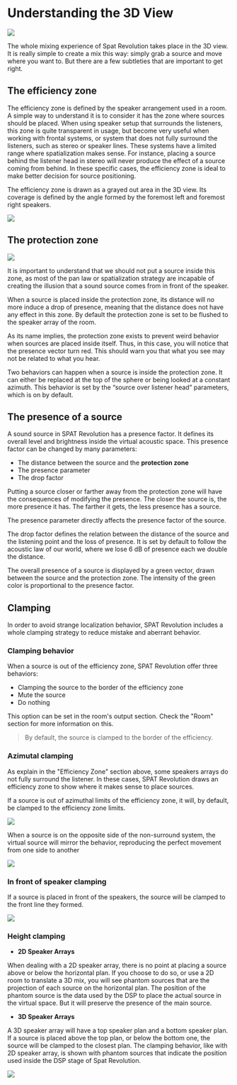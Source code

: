# Understanding the 3D View

![](include/3DView.png)

The whole mixing experience of Spat Revolution takes place in the 3D view. It is really simple to create a mix this way: simply grab a source and move where you want to. But there are a few subtleties that are important to get right.

## The efficiency zone

The efficiency zone is defined by the speaker arrangement used in a room. A simple way to understand it is to consider it has the zone where sources should be placed.
When using speaker setup that surrounds the listeners, this zone is quite transparent in usage, but become very useful when working with frontal systems, or system that does not fully surround the listeners, such as stereo or speaker lines.
These systems have a limited range where spatialization makes sense. For instance, placing a source behind the listener head in stereo will never produce the effect of a source coming from behind.
In these specific cases, the efficiency zone is ideal to make better decision for source positioning.

The efficiency zone is drawn as a grayed out area in the 3D view. Its coverage is defined by the angle formed by the foremost left and foremost right speakers.

![](include/efficiencyZone.png)
## The protection zone

![](include/3DView_ProtectionZone.png)

It is important to understand that we should not put a source inside this zone, as most of the pan law or spatialization strategy are incapable of creating the illusion that a sound source comes from in front of the speaker.

When a source is placed inside the protection zone, its distance will no more induce a drop of presence, meaning that the distance does not have any effect in this zone. By default the protection zone is set to be flushed to the speaker array of the room.

As its name implies, the protection zone exists to prevent weird behavior when sources are placed inside itself. Thus, in this case, you will notice that the presence vector turn red. This should warn you that what you see may not be related to what you hear.

Two behaviors can happen when a source is inside the protection zone. It can either be replaced at the top of the sphere or being looked at a constant azimuth. This behavior is set by the “source over listener head” parameters, which is on by default.

## The presence of a source

A sound source in SPAT Revolution has a presence factor. It defines its overall level and brightness inside the virtual acoustic space. This presence factor can be changed by many parameters:

- The distance between the source and the **protection zone**
- The presence parameter
- The drop factor

Putting a source closer or farther away from the protection zone will have the consequences of modifying the presence. The closer the source is, the more presence it has. The farther it gets, the less presence has a source.

The presence parameter directly affects the presence factor of the source.

The drop factor defines the relation between the distance of the source and the listening point and the loss of presence. It is set by default to follow the acoustic law of our world, where we lose 6 dB of presence each we double the distance.

The overall presence of a source is displayed by a green vector, drawn between the source and the protection zone. The intensity of the green color is proportional to the presence factor. 

## Clamping

In order to avoid strange localization behavior, SPAT Revolution includes a whole clamping strategy to reduce mistake and aberrant behavior.

### Clamping behavior

When a source is out of the efficiency zone, SPAT Revolution offer three behaviors:
+ Clamping the source to the border of the efficiency zone
+ Mute the source
+ Do nothing

This option can be set in the room's output section. Check the "Room" section for more information on this.

> By default, the source is clamped to the border of the efficiency.

### Azimutal clamping

As explain in the "Efficiency Zone" section above, some speakers arrays do not fully surround the listener. In these cases, SPAT Revolution draws an efficiency zone to show where it makes sense to place sources.

If a source is out of azimuthal limits of the efficiency zone, it will, by default, be clamped to the efficiency zone limits.


![](include/azimClamping.png)


When a source is on the opposite side of the non-surround system, the virtual source will mirror the behavior, reproducing the perfect movement from one side to another

![](include/mirrorClamping.png)

### In front of speaker clamping

If a source is placed in front of the speakers, the source will be clamped to the front line they formed.

![](include/frontClamping.png)

### Height clamping

+ **2D Speaker Arrays**

When dealing with a 2D speaker array, there is no point at placing a source above or below the horizontal plan. If you choose to do so, or use a 2D room to translate a 3D mix, you will see phantom sources that are the projection of each source on the horizontal plan. The position of the phantom source is the data used by the DSP to place the actual source in the virtual space. But it will preserve the presence of the main source.

+ **3D Speaker Arrays**

A 3D speaker array will have a top speaker plan and a bottom speaker plan. If a source is placed above the top plan, or below the bottom one, the source will be clamped to the closest plan. The clamping behavior, like with 2D speaker array, is shown with phantom sources that indicate the position used inside the DSP stage of Spat Revolution.

![](include/3DView_TopChannels.png)